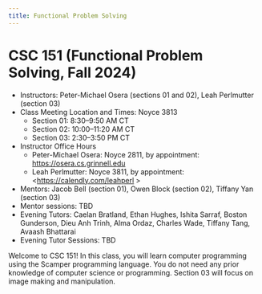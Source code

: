 ```yaml
---
title: Functional Problem Solving
---
```


# CSC 151 (Functional Problem Solving, Fall 2024)

* Instructors: Peter-Michael Osera (sections 01 and 02), Leah Perlmutter (section 03)
* Class Meeting Location and Times: Noyce 3813
    - Section 01: 8:30–9:50 AM CT
    - Section 02: 10:00–11:20 AM CT
    - Section 03: 2:30–3:50 PM CT
* Instructor Office Hours
    - Peter-Michael Osera: Noyce 2811, by appointment: <https://osera.cs.grinnell.edu>
    - Leah Perlmutter: Noyce 3811, by appointment: <https://calendly.com/leahperl  >
* Mentors: Jacob Bell (section 01), Owen Block (section 02), Tiffany Yan (section 03)
* Mentor sessions: TBD  
* Evening Tutors: Caelan Bratland, Ethan Hughes, Ishita Sarraf, Boston Gunderson, Dieu Anh Trinh, Alma Ordaz, Charles Wade, Tiffany Tang, Avaash Bhattarai  
* Evening Tutor Sessions: TBD

Welcome to CSC 151! In this class, you will learn computer programming using the Scamper programming language. You do not need any prior knowledge of computer science or programming. Section 03 will focus on image making and manipulation.